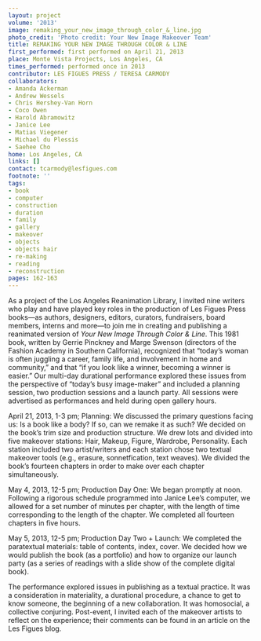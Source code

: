 ```yaml
---
layout: project
volume: '2013'
image: remaking_your_new_image_through_color_&_line.jpg
photo_credit: 'Photo credit: Your New Image Makeover Team'
title: REMAKING YOUR NEW IMAGE THROUGH COLOR & LINE
first_performed: first performed on April 21, 2013
place: Monte Vista Projects, Los Angeles, CA
times_performed: performed once in 2013
contributor: LES FIGUES PRESS / TERESA CARMODY
collaborators:
- Amanda Ackerman
- Andrew Wessels
- Chris Hershey-Van Horn
- Coco Owen
- Harold Abramowitz
- Janice Lee
- Matias Viegener
- Michael du Plessis
- Saehee Cho
home: Los Angeles, CA
links: []
contact: tcarmody@lesfigues.com
footnote: ''
tags:
- book
- computer
- construction
- duration
- family
- gallery
- makeover
- objects
- objects hair
- re-making
- reading
- reconstruction
pages: 162-163
---
```


As a project of the Los Angeles Reanimation Library, I invited nine writers who play and have played key roles in the production of Les Figues Press books—as authors, designers, editors, curators, fundraisers, board members, interns and more—to join me in creating and publishing a reanimated version of _Your New Image Through Color & Line_. This 1981 book, written by Gerrie Pinckney and Marge Swenson (directors of the Fashion Academy in Southern California), recognized that “today’s woman is often juggling a career, family life, and involvement in home and community,” and that “if you look like a winner, becoming a winner is easier.” Our multi-day durational performance explored these issues from the perspective of “today’s busy image-maker” and included a planning session, two production sessions and a launch party. All sessions were advertised as performances and held during open gallery hours.

April 21, 2013, 1-3 pm; Planning: We discussed the primary questions facing us: Is a book like a body? If so, can we remake it as such? We decided on the book’s trim size and production structure. We drew lots and divided into five makeover stations: Hair, Makeup, Figure, Wardrobe, Personality. Each station included two artist/writers and each station chose two textual makeover tools (e.g., erasure, sonnetfication, text weaves). We divided the book’s fourteen chapters in order to make over each chapter simultaneously.

May 4, 2013, 12-5 pm; Production Day One: We began promptly at noon. Following a rigorous schedule programmed into Janice Lee’s computer, we allowed for a set number of minutes per chapter, with the length of time corresponding to the length of the chapter. We completed all fourteen chapters in five hours.

May 5, 2013, 12-5 pm; Production Day Two + Launch: We completed the paratextual materials: table of contents, index, cover. We decided how we would publish the book (as a portfolio) and how to organize our launch party (as a series of readings with a slide show of the complete digital book).

The performance explored issues in publishing as a textual practice. It was a consideration in materiality, a durational procedure, a chance to get to know someone, the beginning of a new collaboration. It was homosocial, a collective conjuring. Post-event, I invited each of the makeover artists to reflect on the experience; their comments can be found in an article on the Les Figues blog.

